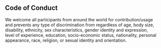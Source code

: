 ## Code of Conduct
We welcome all participants from around the world for contribution/usage and prevents any type of discrimination from regardless of age, body size, disability, ethnicity, sex characteristics, gender identity and expression, level of experience, education, socio-economic status, nationality, personal appearance, race, religion, or sexual identity and orientation.